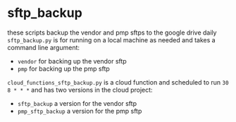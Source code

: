 # sftp_backup  
these scripts backup the vendor and pmp sftps to the google drive daily    
`sftp_backup.py` is for running on a local machine as needed and takes a command line argument:  
- `vendor` for backing up the vendor sftp  
- `pmp` for backing up the pmp sftp 

`cloud_functions_sftp_backup.py` is a cloud function and scheduled to run `30 8 * * *` and has two versions in the cloud project:  
- `sftp_backup` a version for the vendor sftp
- `pmp_sftp_backup` a version for the pmp sftp